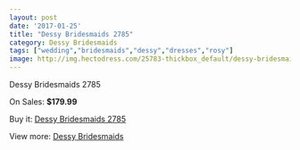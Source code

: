 ```yaml
---
layout: post
date: '2017-01-25'
title: "Dessy Bridesmaids 2785"
category: Dessy Bridesmaids
tags: ["wedding","bridesmaids","dessy","dresses","rosy"]
image: http://img.hectodress.com/25783-thickbox_default/dessy-bridesmaids-2785.jpg
---
```

Dessy Bridesmaids 2785

On Sales: **$179.99**
<a href="https://www.hectodress.com/dessy-bridesmaids/11994-dessy-bridesmaids-2785.html"><amp-img layout="responsive" width="600" height="600" src="//img.hectodress.com/25783-thickbox_default/dessy-bridesmaids-2785.jpg" alt="Dessy Bridesmaids 2785 0" /></a>
<a href="https://www.hectodress.com/dessy-bridesmaids/11994-dessy-bridesmaids-2785.html"><amp-img layout="responsive" width="600" height="600" src="//img.hectodress.com/25784-thickbox_default/dessy-bridesmaids-2785.jpg" alt="Dessy Bridesmaids 2785 1" /></a>

Buy it: [Dessy Bridesmaids 2785](https://www.hectodress.com/dessy-bridesmaids/11994-dessy-bridesmaids-2785.html "Dessy Bridesmaids 2785")

View more: [Dessy Bridesmaids](https://www.hectodress.com/187-dessy-bridesmaids "Dessy Bridesmaids")